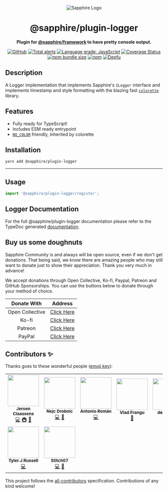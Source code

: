 <div align="center">

![Sapphire Logo](https://cdn.skyra.pw/gh-assets/sapphire-banner.png)

# @sapphire/plugin-logger

**Plugin for <a href="https://github.com/sapphire-community/framework">@sapphire/framework</a> to have pretty console output.**

[![GitHub](https://img.shields.io/github/license/sapphire-community/plugins)](https://github.com/sapphire-community/plugins/blob/main/LICENSE.md)
[![Total alerts](https://img.shields.io/lgtm/alerts/g/sapphire-community/plugins.svg?logo=lgtm&logoWidth=18)](https://lgtm.com/projects/g/sapphire-community/plugins/alerts/)
[![Language grade: JavaScript](https://img.shields.io/lgtm/grade/javascript/g/sapphire-community/plugins.svg?logo=lgtm&logoWidth=18)](https://lgtm.com/projects/g/sapphire-community/plugins/context:javascript)
[![Coverage Status](https://coveralls.io/repos/github/sapphire-community/plugins/badge.svg?branch=main)](https://coveralls.io/github/sapphire-community/plugins?branch=main)
[![npm bundle size](https://img.shields.io/bundlephobia/min/@sapphire/plugin-logger?logo=webpack&style=flat-square)](https://bundlephobia.com/result?p=@sapphire/plugin-logger)
[![npm](https://img.shields.io/npm/v/@sapphire/plugin-logger?color=crimson&logo=npm&style=flat-square)](https://www.npmjs.com/package/@sapphire/plugin-logger)
[![Depfu](https://badges.depfu.com/badges/11bbf7392987e6fd51fc6559e1d42dfc/count.svg)](https://depfu.com/github/sapphire-community/plugins?project_id=15201)

</div>

## Description

A Logger implementation that implements Sapphire's `ILogger` interface and implements timestamp and style formatting
with the blazing fast [`colorette`](https://www.npmjs.com/package/colorette) library.

## Features

-   Fully ready for TypeScript!
-   Includes ESM ready entrypoint
-   [`NO_COLOR`](https://no-color.org) friendly, inherited by colorette

## Installation

```sh
yarn add @sapphire/plugin-logger
```

---

## Usage

```typescript
import '@sapphire/plugin-logger/register';
```

## Logger Documentation

For the full @sapphire/plugin-logger documentation please refer to the TypeDoc generated [documentation](https://sapphire-community.github.io/plugins/modules/_sapphire_plugin_logger.html).

## Buy us some doughnuts

Sapphire Community is and always will be open source, even if we don't get donations. That being said, we know there are amazing people who may still want to donate just to show their appreciation. Thank you very much in advance!

We accept donations through Open Collective, Ko-fi, Paypal, Patreon and GitHub Sponsorships. You can use the buttons below to donate through your method of choice.

|   Donate With   |                         Address                         |
| :-------------: | :-----------------------------------------------------: |
| Open Collective | [Click Here](https://www.sapphirejs.dev/opencollective) |
|      Ko-fi      |      [Click Here](https://www.sapphirejs.dev/kofi)      |
|     Patreon     |    [Click Here](https://www.sapphirejs.dev/patreon)     |
|     PayPal      |     [Click Here](https://www.sapphirejs.dev/paypal)     |

## Contributors ✨

Thanks goes to these wonderful people ([emoji key](https://allcontributors.org/docs/en/emoji-key)):

<!-- ALL-CONTRIBUTORS-LIST:START - Do not remove or modify this section -->
<!-- prettier-ignore-start -->
<!-- markdownlint-disable -->
<table>
  <tr>
    <td align="center"><a href="https://favware.tech/"><img src="https://avatars3.githubusercontent.com/u/4019718?v=4?s=100" width="100px;" alt=""/><br /><sub><b>Jeroen Claassens</b></sub></a><br /><a href="https://github.com/sapphire-community/plugins/commits?author=Favna" title="Code">💻</a> <a href="#infra-Favna" title="Infrastructure (Hosting, Build-Tools, etc)">🚇</a> <a href="#projectManagement-Favna" title="Project Management">📆</a></td>
    <td align="center"><a href="https://quantumlytangled.com"><img src="https://avatars1.githubusercontent.com/u/7919610?v=4?s=100" width="100px;" alt=""/><br /><sub><b>Nejc Drobnic</b></sub></a><br /><a href="https://github.com/sapphire-community/plugins/commits?author=QuantumlyTangled" title="Code">💻</a> <a href="https://github.com/sapphire-community/plugins/commits?author=QuantumlyTangled" title="Documentation">📖</a></td>
    <td align="center"><a href="https://github.com/kyranet"><img src="https://avatars0.githubusercontent.com/u/24852502?v=4?s=100" width="100px;" alt=""/><br /><sub><b>Antonio Román</b></sub></a><br /><a href="https://github.com/sapphire-community/plugins/commits?author=kyranet" title="Code">💻</a></td>
    <td align="center"><a href="https://github.com/vladfrangu"><img src="https://avatars3.githubusercontent.com/u/17960496?v=4?s=100" width="100px;" alt=""/><br /><sub><b>Vlad Frangu</b></sub></a><br /><a href="https://github.com/sapphire-community/plugins/pulls?q=is%3Apr+reviewed-by%3Avladfrangu" title="Reviewed Pull Requests">👀</a></td>
    <td align="center"><a href="https://github.com/apps/depfu"><img src="https://avatars3.githubusercontent.com/in/715?v=4?s=100" width="100px;" alt=""/><br /><sub><b>depfu[bot]</b></sub></a><br /><a href="#maintenance-depfu[bot]" title="Maintenance">🚧</a></td>
    <td align="center"><a href="https://github.com/apps/dependabot"><img src="https://avatars0.githubusercontent.com/in/29110?v=4?s=100" width="100px;" alt=""/><br /><sub><b>dependabot[bot]</b></sub></a><br /><a href="#maintenance-dependabot[bot]" title="Maintenance">🚧</a></td>
    <td align="center"><a href="https://github.com/apps/allcontributors"><img src="https://avatars0.githubusercontent.com/in/23186?v=4?s=100" width="100px;" alt=""/><br /><sub><b>allcontributors[bot]</b></sub></a><br /><a href="https://github.com/sapphire-community/plugins/commits?author=allcontributors[bot]" title="Documentation">📖</a></td>
  </tr>
  <tr>
    <td align="center"><a href="https://github.com/Nytelife26"><img src="https://avatars1.githubusercontent.com/u/22531310?v=4?s=100" width="100px;" alt=""/><br /><sub><b>Tyler J Russell</b></sub></a><br /><a href="https://github.com/sapphire-community/plugins/commits?author=Nytelife26" title="Code">💻</a></td>
    <td align="center"><a href="https://github.com/Stitch07"><img src="https://avatars.githubusercontent.com/u/29275227?v=4?s=100" width="100px;" alt=""/><br /><sub><b>Stitch07</b></sub></a><br /><a href="https://github.com/sapphire-community/plugins/commits?author=Stitch07" title="Code">💻</a> <a href="https://github.com/sapphire-community/plugins/issues?q=author%3AStitch07" title="Bug reports">🐛</a></td>
  </tr>
</table>

<!-- markdownlint-restore -->
<!-- prettier-ignore-end -->

<!-- ALL-CONTRIBUTORS-LIST:END -->

This project follows the [all-contributors](https://github.com/all-contributors/all-contributors) specification. Contributions of any kind welcome!
